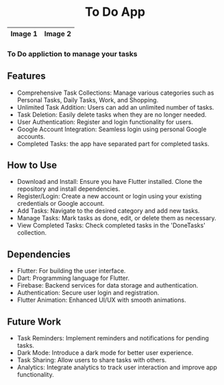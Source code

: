 <h1 align="center">To Do App</h1>



| Image 1 | Image 2 |
|---------|---------|

 ### To Do appliction to manage your tasks

## Features
- Comprehensive Task Collections: Manage various categories such as Personal Tasks, Daily Tasks, Work, and Shopping.
- Unlimited Task Addition: Users can add an unlimited number of tasks.
- Task Deletion: Easily delete tasks when they are no longer needed.
- User Authentication: Register and login functionality for users.
- Google Account Integration: Seamless login using personal Google accounts.
- Completed Tasks: the app have separated part for completed tasks.
  
## How to Use
- Download and Install: Ensure you have Flutter installed. Clone the repository and install dependencies.
- Register/Login: Create a new account or login using your existing credentials or Google account.
- Add Tasks: Navigate to the desired category and add new tasks.
- Manage Tasks: Mark tasks as done, edit, or delete them as necessary.
- View Completed Tasks: Check completed tasks in the 'DoneTasks' collection.
  

## Dependencies
- Flutter: For building the user interface.
- Dart: Programming language for Flutter.
- Firebase: Backend services for data storage and authentication.
- Authentication: Secure user login and registration.
- Flutter Animation: Enhanced UI/UX with smooth animations.

## Future Work
- Task Reminders: Implement reminders and notifications for pending tasks.
- Dark Mode: Introduce a dark mode for better user experience.
- Task Sharing: Allow users to share tasks with others.
- Analytics: Integrate analytics to track user interaction and improve app functionality.
